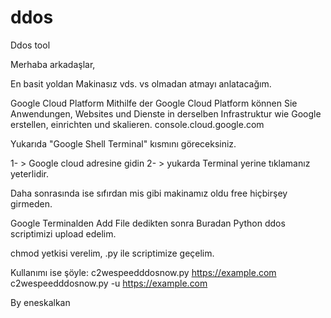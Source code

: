 # ddos
Ddos tool 

Merhaba arkadaşlar,

En basit yoldan Makinasız vds. vs olmadan atmayı anlatacağım.

Google Cloud Platform
Mithilfe der Google Cloud Platform können Sie Anwendungen, Websites und Dienste in derselben Infrastruktur wie Google erstellen, einrichten und skalieren.
console.cloud.google.com

Yukarıda "Google Shell Terminal" kısmını göreceksiniz.

1- > Google cloud adresine gidin
2- > yukarda Terminal yerine tıklamanız yeterlidir.

Daha sonrasında ise sıfırdan mis gibi makinamız oldu free hiçbirşey girmeden.


Google Terminalden Add File dedikten sonra Buradan Python ddos scriptimizi upload edelim.

chmod yetkisi verelim, .py ile scriptimize geçelim.

Kullanımı ise şöyle:
c2wespeedddosnow.py https://example.com
c2wespeedddosnow.py -u https://example.com

By eneskalkan
